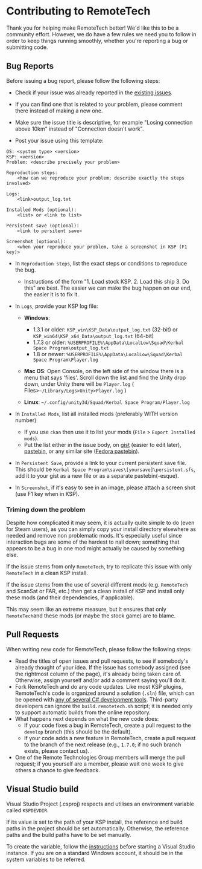 # Contributing to RemoteTech


Thank you for helping make RemoteTech better! We'd like this to be a community effort. However, we do have a few rules we need you to follow in order to keep things running smoothly, whether you're reporting a bug or submitting code.

## Bug Reports


Before issuing a bug report, please follow the following steps:

* Check if your issue was already reported in the [existing issues](https://github.com/RemoteTechnologiesGroup/RemoteTech/issues).
 * If you can find one that is related to your problem, please comment there instead of making a new one.
 
* Make sure the issue title is descriptive, for example "Losing connection above 10km" instead of "Connection doesn't work". 

* Post your issue using this template:

```
OS: <system type> <version>
KSP: <version>
Problem: <describe precisely your problem>

Reproduction steps:
    <how can we reproduce your problem; describe exactly the steps involved>
        
Logs:
    <link>output_log.txt

Installed Mods (optional): 
    <list> or <link to list> 

Persistent save (optional):
    <link to persitent save>

Screenshot (optional):
    <when your reproduce your problem, take a screenshot in KSP (F1 key)>
```

* In `Reproduction steps`, list the exact steps or conditions to reproduce the bug. 
     * Instructions of the form "1. Load stock KSP. 2. Load this ship 3. Do this" are best. The easier we can make the bug happen on our end, the easier it is to fix it.

* In `Logs`, provide your KSP log file:
  * **Windows**: 
    * 1.3.1 or older: `KSP_win\KSP_Data\output_log.txt` (32-bit) or `KSP_win64\KSP_x64_Data\output_log.txt` (64-bit)
    * 1.7.3 or older: `%USERPROFILE%\AppData\LocalLow\Squad\Kerbal Space Program\output_log.txt`
    * 1.8 or newer: `%USERPROFILE%\AppData\LocalLow\Squad\Kerbal Space Program\Player.log`

  * **Mac OS**: Open Console, on the left side of the window there is a menu that says 'files'. Scroll down the list and find the Unity drop down, under Unity there will be `Player.log` ( Files>`~/Library/Logs>Unity>Player.log` )
      
  * **Linux**: `~/.config/unity3d/Squad/Kerbal Space Program/Player.log`     

* In `Installed Mods`, list all installed mods (preferably WITH version number) 
  * If you use `ckan` then use it to list your mods (`File` > `Export Installed mods`).
  * Put the list either in the issue body, on [gist](https://gist.github.com/) (easier to edit later), [pastebin](http://pastebin.com/), or any similar site ([Fedora pastebin](http://fpaste.org)).

* In `Persistent Save`, provide a link to your current persistent save file. This should be ```Kerbal Space Program\saves\[yoursave]\persistent.sfs```, add it to your gist as a new file or as a separate pastebin(-esque).

* In `Screenshot`, if it's easy to see in an image, please attach a screen shot (use F1 key when in KSP).

### Triming down the problem

Despite how complicated it may seem, it is actually quite simple to do (even for Steam users), as you can simply copy your install directory elsewhere as needed and remove non problematic mods. It's especially useful since interaction bugs are some of the hardest to nail down; something that appears to be a bug in one mod might actually be caused by something else.

If the issue stems from only `RemoteTech`, try to replicate this issue with only `RemoteTech` in a clean KSP install. 

If the issue stems from the use of several different mods (e.g. `RemoteTech` and ScanSat or FAR, etc.) then get a clean install of KSP and install only these mods (and their dependencies, if applicable).

This may seem like an extreme measure, but it ensures that only `RemoteTech`and these mods (or maybe the stock game) are to blame.

## Pull Requests

When writing new code for RemoteTech, please follow the following steps:
* Read the titles of open issues and pull requests, to see if somebody's already thought of your idea. If the issue has somebody assigned (see the rightmost column of the page), it's already being taken care of. Otherwise, assign yourself and/or add a comment saying you'll do it.
* Fork RemoteTech and do any code updates. Like most KSP plugins, RemoteTech's code is organized around a solution (`.sln`) file, which can be opened with [any of several C# development tools](http://wiki.kerbalspaceprogram.com/wiki/Plugins). Third-party developers can ignore the `build.remotetech.sh` script; it is needed only to support automatic builds from the online repository.
* What happens next depends on what the new code does:
    - If your code fixes a bug in RemoteTech, create a pull request to the `develop` branch (this should be the default).
    - If your code adds a new feature in RemoteTech, create a pull request to the branch of the next release (e.g., `1.7.0`; if no such branch exists, please contact us).
* One of the Remote Technologies Group members will merge the pull request; if you yourself are a member, please wait one week to give others a chance to give feedback.

## Visual Studio build

Visual Studio Project (.csproj) respects and utilises an environment variable called `KSPDEVDIR`. 

If its value is set to the path of your KSP install, the reference and build paths in the project should be set automatically. Otherwise, the reference paths and the build paths have to be set manually.

To create the variable, follow the [instructions](https://superuser.com/a/949577) before starting a Visual Studio instance. If you are on a standard Windows account, it should be in the system variables to be referred.


